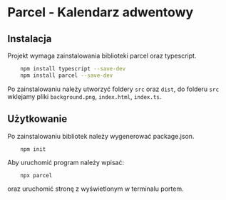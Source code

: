 # Parcel - Kalendarz adwentowy

## Instalacja

Projekt wymaga zainstalowania biblioteki parcel oraz typescript.

```bash
    npm install typescript --save-dev
    npm install parcel --save-dev
```

Po zainstalowaniu należy utworzyć foldery `src` oraz `dist`, do folderu `src` wklejamy pliki `background.png`, `index.html`, `index.ts`.

## Użytkowanie

Po zainstalowaniu bibliotek należy wygenerować package.json.

```bash
    npm init
```

Aby uruchomić program należy wpisać:

```
    npx parcel
```

oraz uruchomić stronę z wyświetlonym w terminalu portem.